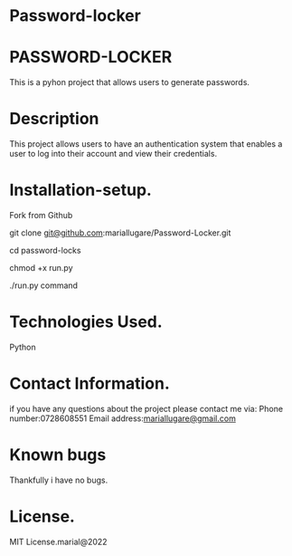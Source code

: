 # Password-locker
# PASSWORD-LOCKER
This is a pyhon project that allows users to generate passwords.

# Description
This project allows users to  have an authentication system that enables a user to log into their account and view their credentials.



# Installation-setup.
Fork from Github

git clone git@github.com:mariallugare/Password-Locker.git

cd password-locks

chmod +x run.py

./run.py command
# Technologies Used.
Python

# Contact Information.

if you have any questions about the project please contact me via:
Phone number:0728608551
Email address:mariallugare@gmail.com

# Known bugs
Thankfully i have no bugs.

# License.
MIT License.marial@2022
